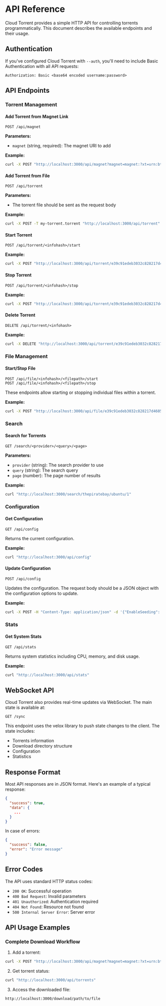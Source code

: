 # API Reference

Cloud Torrent provides a simple HTTP API for controlling torrents programmatically. This document describes the available endpoints and their usage.

## Authentication

If you've configured Cloud Torrent with `--auth`, you'll need to include Basic Authentication with all API requests:

```
Authorization: Basic <base64 encoded username:password>
```

## API Endpoints

### Torrent Management

#### Add Torrent from Magnet Link

```
POST /api/magnet
```

**Parameters:**
- `magnet` (string, required): The magnet URI to add

**Example:**
```bash
curl -X POST "http://localhost:3000/api/magnet?magnet=magnet:?xt=urn:btih:HASH&dn=Name"
```

#### Add Torrent from File

```
POST /api/torrent
```

**Parameters:**
- The torrent file should be sent as the request body

**Example:**
```bash
curl -X POST -T my-torrent.torrent "http://localhost:3000/api/torrent"
```

#### Start Torrent

```
POST /api/torrent/<infohash>/start
```

**Example:**
```bash
curl -X POST "http://localhost:3000/api/torrent/e39c91edeb3032c828217d46059feb476596eea2/start"
```

#### Stop Torrent

```
POST /api/torrent/<infohash>/stop
```

**Example:**
```bash
curl -X POST "http://localhost:3000/api/torrent/e39c91edeb3032c828217d46059feb476596eea2/stop"
```

#### Delete Torrent

```
DELETE /api/torrent/<infohash>
```

**Example:**
```bash
curl -X DELETE "http://localhost:3000/api/torrent/e39c91edeb3032c828217d46059feb476596eea2"
```

### File Management

#### Start/Stop File

```
POST /api/file/<infohash>/<filepath>/start
POST /api/file/<infohash>/<filepath>/stop
```

These endpoints allow starting or stopping individual files within a torrent.

**Example:**
```bash
curl -X POST "http://localhost:3000/api/file/e39c91edeb3032c828217d46059feb476596eea2/path/to/file.mp4/start"
```

### Search

#### Search for Torrents

```
GET /search/<provider>/<query>/<page>
```

**Parameters:**
- `provider` (string): The search provider to use
- `query` (string): The search query
- `page` (number): The page number of results

**Example:**
```bash
curl "http://localhost:3000/search/thepiratebay/ubuntu/1"
```

### Configuration

#### Get Configuration

```
GET /api/config
```

Returns the current configuration.

**Example:**
```bash
curl "http://localhost:3000/api/config"
```

#### Update Configuration

```
POST /api/config
```

Updates the configuration. The request body should be a JSON object with the configuration options to update.

**Example:**
```bash
curl -X POST -H "Content-Type: application/json" -d '{"EnableSeeding": true}' "http://localhost:3000/api/config"
```

### Stats

#### Get System Stats

```
GET /api/stats
```

Returns system statistics including CPU, memory, and disk usage.

**Example:**
```bash
curl "http://localhost:3000/api/stats"
```

## WebSocket API

Cloud Torrent also provides real-time updates via WebSocket. The main state is available at:

```
GET /sync
```

This endpoint uses the velox library to push state changes to the client. The state includes:

- Torrents information
- Download directory structure
- Configuration
- Statistics

## Response Format

Most API responses are in JSON format. Here's an example of a typical response:

```json
{
  "success": true,
  "data": {
    ...
  }
}
```

In case of errors:

```json
{
  "success": false,
  "error": "Error message"
}
```

## Error Codes

The API uses standard HTTP status codes:

- `200 OK`: Successful operation
- `400 Bad Request`: Invalid parameters
- `401 Unauthorized`: Authentication required
- `404 Not Found`: Resource not found
- `500 Internal Server Error`: Server error

## API Usage Examples

### Complete Download Workflow

1. Add a torrent:
```bash
curl -X POST "http://localhost:3000/api/magnet?magnet=magnet:?xt=urn:btih:HASH&dn=Name"
```

2. Get torrent status:
```bash
curl "http://localhost:3000/api/torrents"
```

3. Access the downloaded file:
```
http://localhost:3000/download/path/to/file
``` 